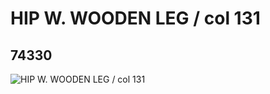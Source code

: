 # HIP W. WOODEN LEG / col 131
## 74330
![HIP W. WOODEN LEG / col 131](https://lc-www-live-s.legocdn.com/media/bricks/5/2/4268451.jpg)